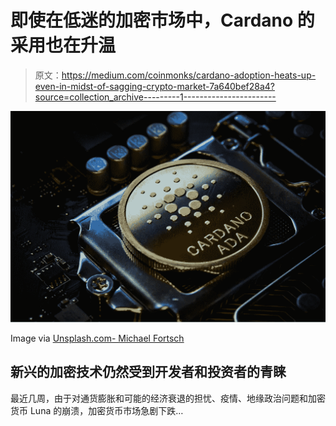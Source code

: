 # 即使在低迷的加密市场中，Cardano 的采用也在升温

> 原文：<https://medium.com/coinmonks/cardano-adoption-heats-up-even-in-midst-of-sagging-crypto-market-7a640bef28a4?source=collection_archive---------1----------------------->

![](img/1bd3b34d8b5bc3d1d228fcc54accb6b0.png)

Image via [Unsplash.com- Michael Fortsch](https://images.unsplash.com/photo-1641580532665-f234b5c87fc5?crop=entropy&cs=tinysrgb&fm=jpg&ixlib=rb-1.2.1&q=80&raw_url=true&ixid=MnwxMjA3fDB8MHxwaG90by1wYWdlfHx8fGVufDB8fHx8&auto=format&fit=crop&w=1170)

## 新兴的加密技术仍然受到开发者和投资者的青睐

最近几周，由于对通货膨胀和可能的经济衰退的担忧、疫情、地缘政治问题和加密货币 Luna 的崩溃，加密货币市场急剧下跌…